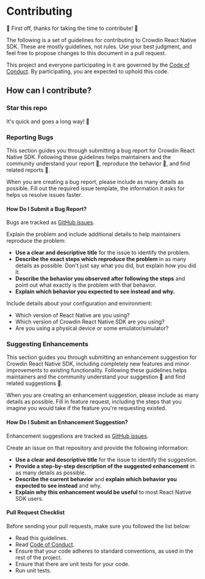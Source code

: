 # Contributing

:tada: First off, thanks for taking the time to contribute! :tada:

The following is a set of guidelines for contributing to Crowdin React Native SDK. These are mostly guidelines, not rules. Use your best judgment, and feel free to propose changes to this document in a pull request.

This project and everyone participating in it are governed by the [Code of Conduct](CODE_OF_CONDUCT.md). By participating, you are expected to uphold this code.

## How can I contribute?

### Star this repo

It's quick and goes a long way! :stars:

### Reporting Bugs

This section guides you through submitting a bug report for Crowdin React Native SDK. Following these guidelines helps maintainers and the community understand your report :pencil:, reproduce the behavior :iphone:, and find related reports :mag_right:.

When you are creating a bug report, please include as many details as possible. Fill out the required issue template, the information it asks for helps us resolve issues faster.

#### How Do I Submit a Bug Report?

Bugs are tracked as [GitHub issues](https://github.com/cashfree/react-native-cashfree-pg-sdk/issues/).

Explain the problem and include additional details to help maintainers reproduce the problem:

* **Use a clear and descriptive title** for the issue to identify the problem.
* **Describe the exact steps which reproduce the problem** in as many details as possible. Don't just say what you did, but explain how you did it.
* **Describe the behavior you observed after following the steps** and point out what exactly is the problem with that behavior.
* **Explain which behavior you expected to see instead and why.**

Include details about your configuration and environment:

* Which version of React Native are you using?
* Which version of Crowdin React Native SDK are you using?
* Are you using a physical device or some emulator/simulator?

### Suggesting Enhancements

This section guides you through submitting an enhancement suggestion for Crowdin React Native SDK, including completely new features and minor improvements to existing functionality. Following these guidelines helps maintainers and the community understand your suggestion :pencil: and find related suggestions :mag_right:.

When you are creating an enhancement suggestion, please include as many details as possible. Fill in feature request, including the steps that you imagine you would take if the feature you're requesting existed.

#### How Do I Submit an Enhancement Suggestion?

Enhancement suggestions are tracked as [GitHub issues](https://github.com/cashfree/react-native-cashfree-pg-sdk/issues/).

Create an issue on that repository and provide the following information:

* **Use a clear and descriptive title** for the issue to identify the suggestion.
* **Provide a step-by-step description of the suggested enhancement** in as many details as possible.
* **Describe the current behavior** and **explain which behavior you expected to see instead** and why.
* **Explain why this enhancement would be useful** to most React Native SDK users.

#### Pull Request Checklist

Before sending your pull requests, make sure you followed the list below:

- Read this guidelines.
- Read [Code of Conduct](CODE_OF_CONDUCT.md).
- Ensure that your code adheres to standard conventions, as used in the rest of the project.
- Ensure that there are unit tests for your code.
- Run unit tests.
